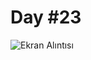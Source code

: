 # Day #23

![Ekran Alıntısı](https://user-images.githubusercontent.com/30186772/69484751-11f62680-0e48-11ea-8ae7-6e1db4a364fa.PNG)


